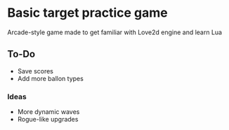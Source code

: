 # Basic target practice game

Arcade-style game made to get familiar with Love2d engine and learn Lua

## To-Do
- Save scores
- Add more ballon types

### Ideas
- More dynamic waves 
- Rogue-like upgrades 